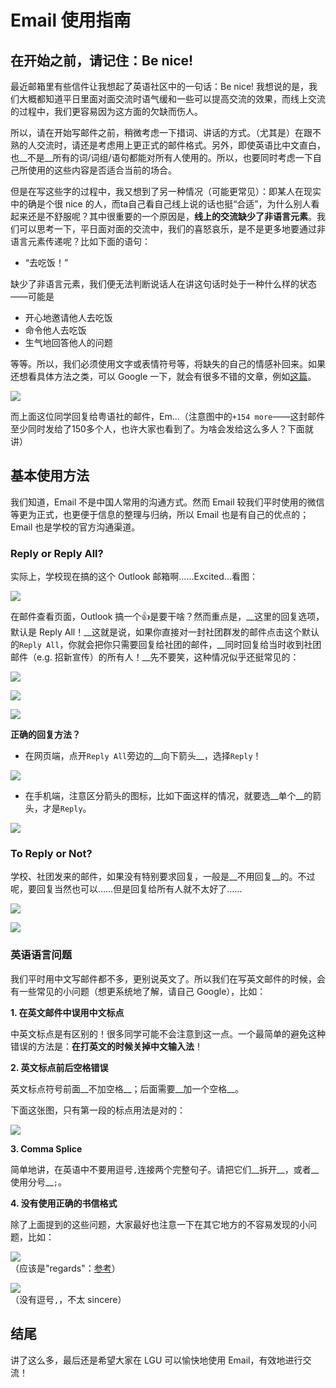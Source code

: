 # Email 使用指南

## 在开始之前，请记住：Be nice!

最近邮箱里有些信件让我想起了英语社区中的一句话：Be nice! 我想说的是，我们大概都知道平日里面对面交流时语气缓和一些可以提高交流的效果，而线上交流的过程中，我们更容易因为这方面的欠缺而伤人。

所以，请在开始写邮件之前，稍微考虑一下措词、讲话的方式。（尤其是）在跟不熟的人交流时，请还是考虑用上更正式的邮件格式。另外，即使英语比中文直白，也__不是__所有的词/词组/语句都能对所有人使用的。所以，也要同时考虑一下自己所使用的这些内容是否适合当前的场合。

但是在写这些字的过程中，我又想到了另一种情况（可能更常见）：即某人在现实中的确是个很 nice 的人，而ta自己看自己线上说的话也挺“合适”，为什么别人看起来还是不舒服呢？其中很重要的一个原因是，__线上的交流缺少了非语言元素__。我们可以思考一下，平日面对面的交流中，我们的喜怒哀乐，是不是更多地要通过非语言元素传递呢？比如下面的语句：

* “去吃饭！”

缺少了非语言元素，我们便无法判断说话人在讲这句话时处于一种什么样的状态——可能是

* 开心地邀请他人去吃饭
* 命令他人去吃饭
* 生气地回答他人的问题

等等。所以，我们必须使用文字或表情符号等，将缺失的自己的情感补回来。如果还想看具体方法之类，可以 Google 一下，就会有很多不错的文章，例如[这篇](https://menwithpens.ca/bullet-emails/)。

![](https://github.com/cuhkshenzhen/Email-Etiquette/blob/master/img/benice.png?raw=true)

而上面这位同学回复给粤语社的邮件，Em...（注意图中的`+154 more`——这封邮件至少同时发给了150多个人，也许大家也看到了。为啥会发给这么多人？下面就讲）

## 基本使用方法

我们知道，Email 不是中国人常用的沟通方式。然而 Email 较我们平时使用的微信等更为正式，也更便于信息的整理与归纳，所以 Email 也是有自己的优点的；Email 也是学校的官方沟通渠道。

### Reply or Reply All?

实际上，学校现在搞的这个 Outlook 邮箱啊……Excited...看图：

![](https://github.com/cuhkshenzhen/Email-Etiquette/blob/master/img/excited.png?raw=true)

在邮件查看页面，Outlook 搞一个👍是要干啥？然而重点是，__这里的回复选项，默认是 Reply All！__这就是说，如果你直接对一封社团群发的邮件点击这个默认的`Reply All`，你就会把你只需要回复给社团的邮件，__同时回复给当时收到社团邮件（e.g. 招新宣传）的所有人！__先不要笑，这种情况似乎还挺常见的：

![](https://github.com/cuhkshenzhen/Email-Etiquette/blob/master/img/common1.png?raw=true)

![](https://github.com/cuhkshenzhen/Email-Etiquette/blob/master/img/common2.png?raw=true)

![](https://github.com/cuhkshenzhen/Email-Etiquette/blob/master/img/common3.png?raw=true)

__正确的回复方法？__

* 在网页端，点开`Reply All`旁边的__向下箭头__，选择`Reply`！

![](https://github.com/cuhkshenzhen/Email-Etiquette/blob/master/img/reply.png?raw=true)

* 在手机端，注意区分箭头的图标，比如下面这样的情况，就要选__单个__的箭头，才是`Reply`。

![](https://github.com/cuhkshenzhen/Email-Etiquette/blob/master/img/android.jpg?raw=true)

### To Reply or Not?

学校、社团发来的邮件，如果没有特别要求回复，一般是__不用回复__的。不过呢，要回复当然也可以……但是回复给所有人就不太好了……

![](https://github.com/cuhkshenzhen/Email-Etiquette/blob/master/img/thankyou_preview.jpg?raw=true)

![](https://github.com/cuhkshenzhen/Email-Etiquette/blob/master/img/thankyou.jpg?raw=true)

### 英语语言问题

我们平时用中文写邮件都不多，更别说英文了。所以我们在写英文邮件的时候，会有一些常见的小问题（想更系统地了解，请自己 Google），比如：

__1. 在英文邮件中误用中文标点__

中英文标点是有区别的！很多同学可能不会注意到这一点。一个最简单的避免这种错误的方法是：__在打英文的时候关掉中文输入法__！

__2. 英文标点前后空格错误__

英文标点符号前面__不加空格__；后面需要__加一个空格__。

下面这张图，只有第一段的标点用法是对的：

![](https://github.com/cuhkshenzhen/Email-Etiquette/blob/master/img/punctuations.png?raw=true)

__3. Comma Splice__

简单地讲，在英语中不要用逗号`,`连接两个完整句子。请把它们__拆开__，或者__使用分号__`;`。

__4. 没有使用正确的书信格式__

除了上面提到的这些问题，大家最好也注意一下在其它地方的不容易发现的小问题，比如：

![](https://github.com/cuhkshenzhen/Email-Etiquette/blob/master/img/regard.png?raw=true)  
（应该是"regards"：[参考](https://english.stackexchange.com/questions/57745/regards-regard)）

![](https://github.com/cuhkshenzhen/Email-Etiquette/blob/master/img/sincerely.png?raw=true)  
（没有逗号`,`，不太 sincere）

## 结尾

讲了这么多，最后还是希望大家在 LGU 可以愉快地使用 Email，有效地进行交流！

